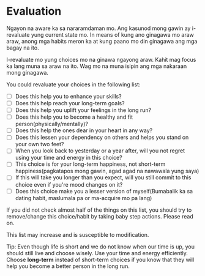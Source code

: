 # Evaluation

Ngayon na aware ka sa nararamdaman mo. Ang kasunod mong gawin ay i-revaluate yung current state mo. In means of kung ano ginagawa mo araw araw, anong mga habits meron ka at kung paano mo din ginagawa ang mga bagay na ito.

I-revaluate mo yung choices mo na ginawa ngayong araw. Kahit mag focus ka lang muna sa araw na ito. Wag mo na muna isipin ang mga nakaraan mong ginagawa.

You could revaluate your choices in the following list:
- [ ] Does this help you to enhance your skills?
- [ ] Does this help reach your long-term goals?
- [ ] Does this help you uplift your feelings in the long run?
- [ ] Does this help you to become a healthy and fit person(physically/mentally)?
- [ ] Does this help the ones dear in your heart in any way?
- [ ] Does this lessen your dependency on others and helps you stand on your own two feet?
- [ ] When you look back to yesterday or a year after, will you not regret using your time and energy in this choice?
- [ ] This choice is for your long-term happiness, not short-term happiness(pagkatapos mong gawin, agad agad na nawawala yung saya)
- [ ] If this will take you longer than you expect, will you still commit to this choice even if you're mood changes on it?
- [ ] Does this choice make you a lesser version of myself(Bumabalik ka sa dating habit, maslumala pa or ma-acquire mo pa lang)

If you did not check almost half of the things on this list, you should try to remove/change this choice/habit by taking baby step actions. Please read on.

This list may increase and is susceptible to modification.

Tip: Even though life is short and we do not know when our time is up, you should still live and choose wisely. Use your time and energy efficiently. Choose **long-term** instead of short-term choices if you know that they will help you become a better person in the long run.